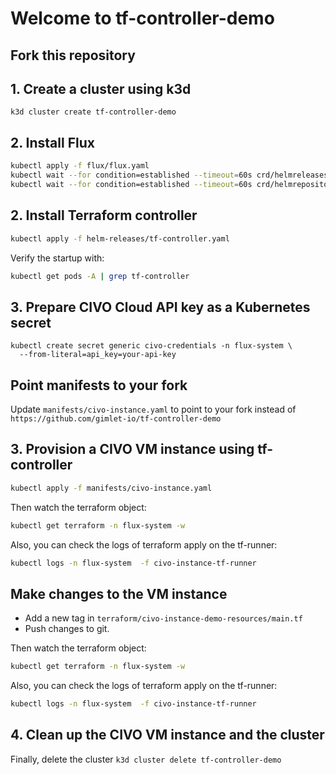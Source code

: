 # Welcome to tf-controller-demo

## Fork this repository

## 1. Create a cluster using k3d

```
k3d cluster create tf-controller-demo
```

## 2. Install Flux

```bash
kubectl apply -f flux/flux.yaml
kubectl wait --for condition=established --timeout=60s crd/helmreleases.helm.toolkit.fluxcd.io
kubectl wait --for condition=established --timeout=60s crd/helmrepositories.source.toolkit.fluxcd.io
```

## 2. Install Terraform controller

```bash
kubectl apply -f helm-releases/tf-controller.yaml
```

Verify the startup with:

```bash
kubectl get pods -A | grep tf-controller
```

## 3. Prepare CIVO Cloud API key as a Kubernetes secret

```
kubectl create secret generic civo-credentials -n flux-system \
  --from-literal=api_key=your-api-key
```

## Point manifests to your fork

Update `manifests/civo-instance.yaml` to point to your fork instead of `https://github.com/gimlet-io/tf-controller-demo`

## 3. Provision a CIVO VM instance using tf-controller

```bash
kubectl apply -f manifests/civo-instance.yaml
```

Then watch the terraform object:

```bash
kubectl get terraform -n flux-system -w
```

Also, you can check the logs of terraform apply on the tf-runner:

```bash
kubectl logs -n flux-system  -f civo-instance-tf-runner
```

## Make changes to the VM instance

- Add a new tag in `terraform/civo-instance-demo-resources/main.tf`
- Push changes to git.

Then watch the terraform object:

```bash
kubectl get terraform -n flux-system -w
```

Also, you can check the logs of terraform apply on the tf-runner:

```bash
kubectl logs -n flux-system  -f civo-instance-tf-runner
```

## 4. Clean up the CIVO VM instance and the cluster

Finally, delete the cluster `k3d cluster delete tf-controller-demo`
